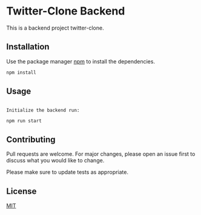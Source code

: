 
# Twitter-Clone Backend

This is a backend project twitter-clone.

## Installation

Use the package manager [npm](https://pip.pypa.io/en/stable/) to install the dependencies.

```bash
npm install
```

## Usage

```JavaSacript

Initialize the backend run:

npm run start

```

## Contributing
Pull requests are welcome. For major changes, please open an issue first to discuss what you would like to change.

Please make sure to update tests as appropriate.

## License
[MIT](https://choosealicense.com/licenses/mit/)
